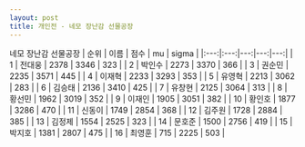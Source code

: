 ```yaml
---
layout: post
title: 개인전 - 네모 장난감 선물공장
---
```


네모 장난감 선물공장
| 순위 | 이름 | 점수 | mu | sigma |
|:---:|:---:|---:|---:|---:|
| 1 | 전대웅 | 2378 | 3346 | 323 |
| 2 | 박인수 | 2273 | 3370 | 366 |
| 3 | 권순민 | 2235 | 3571 | 445 |
| 4 | 이재혁 | 2233 | 3293 | 353 |
| 5 | 유영혁 | 2213 | 3062 | 283 |
| 6 | 김승태 | 2136 | 3410 | 425 |
| 7 | 유창현 | 2125 | 3064 | 313 |
| 8 | 황선민 | 1962 | 3019 | 352 |
| 9 | 이재인 | 1905 | 3051 | 382 |
| 10 | 황인호 | 1877 | 3286 | 470 |
| 11 | 신동이 | 1749 | 2854 | 368 |
| 12 | 김주원 | 1728 | 2884 | 385 |
| 13 | 김정제 | 1554 | 2525 | 323 |
| 14 | 문호준 | 1500 | 2756 | 419 |
| 15 | 박지호 | 1381 | 2807 | 475 |
| 16 | 최영훈 | 715 | 2225 | 503 |
